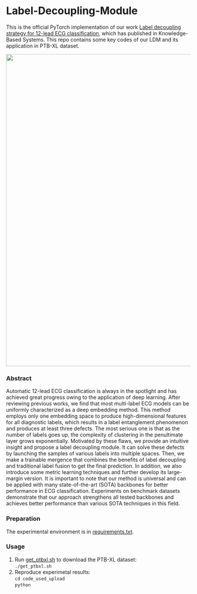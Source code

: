# Label-Decoupling-Module
This is the official PyTorch implementation of our work [Label decoupling strategy for 12-lead ECG classification](https://www.sciencedirect.com/science/article/pii/S0950705123000485), which has published in Knowledge-Based Systems. This repo contains some key codes of our LDM and its application in PTB-XL dataset.<br>
<div align=center>
<img width="850" src="https://github.com/Zhangshuojackpot/Label-Decoupling-Module/blob/main/introduction.png"/>
</div>

### Abstract
Automatic 12-lead ECG classification is always in the spotlight and has achieved great progress owing to the application of deep learning. After reviewing previous works, we find that most multi-label ECG models can be uniformly characterized as a deep embedding method. This method employs only one embedding space to produce high-dimensional features for all diagnostic labels, which results in a label entanglement phenomenon and produces at least three defects. The most serious one is that as the
number of labels goes up, the complexity of clustering in the penultimate layer grows exponentially. Motivated by these flaws, we provide an intuitive insight and propose a label decoupling module. It can solve these defects by launching the samples of various labels into multiple spaces. Then, we make a trainable mergence that combines the benefits of label decoupling and traditional label fusion to get the final prediction. In addition, we also introduce some metric learning techniques and further develop its large-margin version. It is important to note that our method is universal and can be applied with many state-of-the-art (SOTA) backbones for better performance in ECG classification. Experiments on benchmark datasets demonstrate that our approach strengthens all tested backbones and achieves better performance than various SOTA techniques in this field. 

### Preparation
The experimental environment is in [requirements.txt](https://github.com/Zhangshuojackpot/Label-Decoupling-Module/blob/main/requirements.txt).<br>

### Usage
1. Run [get_ptbxl.sh](https://github.com/Zhangshuojackpot/Label-Decoupling-Module/blob/main/get_ptbxl.sh) to download the PTB-XL dataset:<br>
`./get_ptbxl.sh`
2. Reproduce experimetal results:<br>
`cd code_used_upload` <br>
`python`
